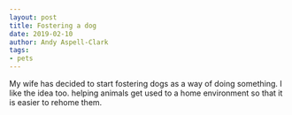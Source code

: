 ```yaml
---
layout: post
title: Fostering a dog
date: 2019-02-10
author: Andy Aspell-Clark
tags: 
- pets
---
```


My wife has decided to start fostering dogs as a way of doing something. I like the idea too. helping animals get used to a home environment so that it is easier to rehome them.

